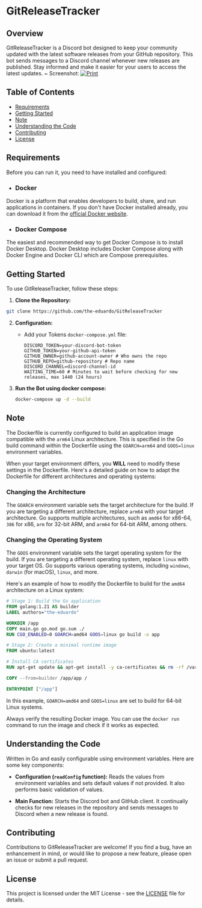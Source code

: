 # GitReleaseTracker

## Overview

GitReleaseTracker is a Discord bot designed to keep your community updated with the latest software releases from your GitHub repository. This bot sends messages to a Discord channel whenever new releases are published. Stay informed and make it easier for your users to access the latest updates.
~ Screenshot:
[![Print](https://i.imgur.com/pTqewHJ.png)](https://i.imgur.com/pTqewHJ.png)
## Table of Contents

- [Requirements](#Requirements)
- [Getting Started](#getting-started)
- [Note](#Note)
- [Understanding the Code](#understanding-the-code)
- [Contributing](#contributing)
- [License](#license)

## Requirements

Before you can run it, you need to have installed and configured:

- ### Docker

Docker is a platform that enables developers to build, share, and run applications in containers.
If you don't have Docker installed already, you can download it from the [official Docker website](https://docs.docker.com/get-docker/).

- ### Docker Compose

The easiest and recommended way to get Docker Compose is to install Docker Desktop. Docker Desktop includes Docker Compose along with Docker Engine and Docker CLI which are Compose prerequisites.
## Getting Started

To use GitReleaseTracker, follow these steps:

1. **Clone the Repository:**
```bash
git clone https://github.com/the-eduardo/GitReleaseTracker
```

2. **Configuration:**
   - Add your Tokens `docker-compose.yml` file:

     ```env
     DISCORD_TOKEN=your-discord-bot-token
     GITHUB_TOKEN=your-github-api-token
     GITHUB_OWNER=github-account-owner # Who owns the repo
     GITHUB_REPO=github-repository # Repo name
     DISCORD_CHANNEL=discord-channel-id
     WAITING_TIME=60 # Minutes to wait before checking for new releases, max 1440 (24 hours)
     ```

3. **Run the Bot using docker compose:**

   ```bash
   docker-compose up -d --build
   ```
## Note

The Dockerfile is currently configured to build an application image compatible with the `arm64` Linux architecture. This is specified in the Go build command within the Dockerfile using the `GOARCH=arm64` and `GOOS=linux` environment variables.

When your target environment differs, you **WILL** need to modify these settings in the Dockerfile. Here's a detailed guide on how to adapt the Dockerfile for different architectures and operating systems:

### Changing the Architecture

The `GOARCH` environment variable sets the target architecture for the build. If you are targeting a different architecture, replace `arm64` with your target architecture. Go supports multiple architectures, such as `amd64` for x86-64, `386` for x86, `arm` for 32-bit ARM, and `arm64` for 64-bit ARM, among others.

### Changing the Operating System

The `GOOS` environment variable sets the target operating system for the build. If you are targeting a different operating system, replace `linux` with your target OS. Go supports various operating systems, including `windows`, `darwin` (for macOS), `linux`, and more.

Here's an example of how to modify the Dockerfile to build for the `amd64` architecture on a Linux system:

```Dockerfile
# Stage 1: Build the Go application
FROM golang:1.21 AS builder
LABEL authors="the-eduardo"

WORKDIR /app
COPY main.go go.mod go.sum ./
RUN CGO_ENABLED=0 GOARCH=amd64 GOOS=linux go build -o app

# Stage 2: Create a minimal runtime image
FROM ubuntu:latest

# Install CA certificates
RUN apt-get update && apt-get install -y ca-certificates && rm -rf /var/lib/apt/lists/*

COPY --from=builder /app/app /

ENTRYPOINT ["/app"]
```

In this example, `GOARCH=amd64` and `GOOS=linux` are set to build for 64-bit Linux systems.

Always verify the resulting Docker image. You can use the `docker run` command to run the image and check if it works as expected.
## Understanding the Code
Written in Go and easily configurable using environment variables. Here are some key components:

- **Configuration (`readConfig` function):** Reads the values from environment variables and sets default values if not provided. It also performs basic validation of values.

- **Main Function:** Starts the Discord bot and GitHub client. It continually checks for new releases in the repository and sends messages to Discord when a new release is found.

## Contributing

Contributions to GitReleaseTracker are welcome! If you find a bug, have an enhancement in mind, or would like to propose a new feature, please open an issue or submit a pull request.

## License

This project is licensed under the MIT License - see the [LICENSE](LICENSE) file for details.
